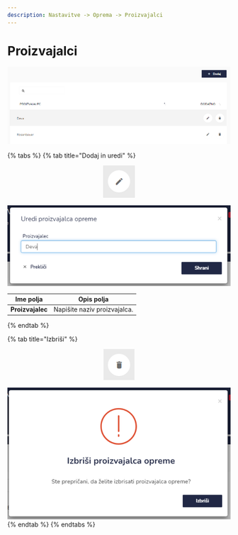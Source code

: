 ```yaml
---
description: Nastavitve -> Oprema -> Proizvajalci
---
```


# Proizvajalci

![](../../.gitbook/assets/N_9_oprema_2_proizvajalci_pogled.PNG)

{% tabs %}
{% tab title="Dodaj in uredi" %}
<div align="center"><img src="../../.gitbook/assets/Knjiga_ikona_pisalo (5).png" alt="Ikona za urejanje."></div>

![](../../.gitbook/assets/N_9_oprema_2_proizvajalci_uredi.PNG)



| Ime polja        | Opis polja                   |
| ---------------- | ---------------------------- |
| **Proizvajalec** | Napišite naziv proizvajalca. |
{% endtab %}

{% tab title="Izbriši" %}
<div align="center"><img src="../../.gitbook/assets/Knjiga_ikona_izbris.png" alt="Ikona za brisanje."></div>

![](../../.gitbook/assets/N_9_oprema_2_proizvajalci_izbrisi.PNG)
{% endtab %}
{% endtabs %}




